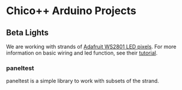 Chico++ Arduino Projects
=======


Beta Lights
-----------

We are working with strands of [Adafruit WS2801 LED pixels](https://www.adafruit.com/products/322). For more information on basic wiring
and led function, see their [tutorial](http://learn.adafruit.com/12mm-led-pixels/).

### paneltest

paneltest is a simple library to work with subsets of the strand.

